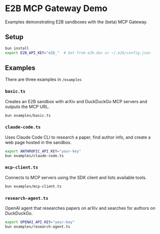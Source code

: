 # E2B MCP Gateway Demo

Examples demonstrating E2B sandboxes with the (beta) MCP Gateway.

## Setup

```bash
bun install
export E2B_API_KEY="e2b_"  # Get from e2b.dev or ~/.e2b/config.json
```

## Examples

There are three examples in `/examples`

### `basic.ts`
Creates an E2B sandbox with arXiv and DuckDuckGo MCP servers and outputs the MCP URL.
```bash
bun examples/basic.ts
```

### `claude-code.ts`
Uses Claude Code CLI to research a paper, find author info, and create a web page hosted in the sandbox.
```bash
export ANTHROPIC_API_KEY="your-key"
bun examples/claude-code.ts
```


### `mcp-client.ts`
Connects to MCP servers using the SDK client and lists available tools.
```bash
bun examples/mcp-client.ts
```


### `research-agent.ts`
OpenAI agent that researches papers on arXiv and searches for authors on DuckDuckGo.
```bash
export OPENAI_API_KEY="your-key"
bun examples/research-agent.ts
```
